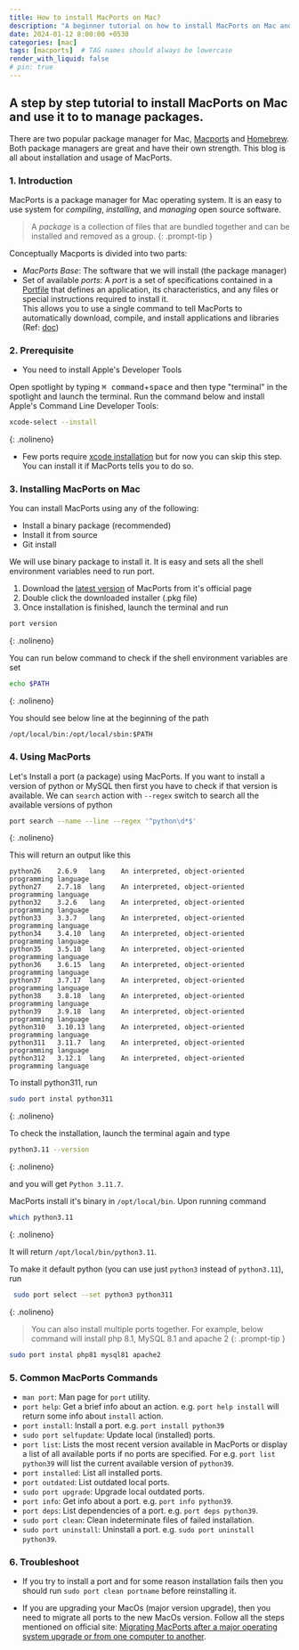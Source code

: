 ```yaml
---
title: How to install MacPorts on Mac? 
description: "A beginner tutorial on how to install MacPorts on Mac and its usage as a package manager."
date: 2024-01-12 8:00:00 +0530
categories: [mac]
tags: [macports]  # TAG names should always be lowercase
render_with_liquid: false
# pin: true
---
```


## A step by step tutorial to install MacPorts on Mac and use it to to manage packages.

There are two popular package manager for Mac, [Macports](https://www.macports.org/) and [Homebrew](https://brew.sh/). Both package managers are great and have their own strength. This blog is all about installation and usage of MacPorts. 

### 1. Introduction

MacPorts is a package manager for Mac operating system. It is an easy to use system for *compiling*, *installing*, and *managing* open source software.  

> A *package* is a collection of files that are bundled together and can be installed and removed as a group.
{: .prompt-tip }
<!-- A package manager lets you load packages into memory. A package is a set of routines and data types that is stored as a resource of type 'PACK'. -->

Conceptually Macports is divided into two parts:
+ *MacPorts Base*: The software that we will install (the package manager)
+ Set of available *ports*: A *port* is a set of specifications contained in a [Portfile](https://guide.macports.org/#development.introduction) that defines an application, its characteristics, and any files or special instructions required to install it.   
This allows you to use a single command to tell MacPorts to automatically download, compile, and install applications and libraries
(Ref: [doc](https://guide.macports.org/#using))

### 2. Prerequisite

+ You need to install Apple's Developer Tools

Open spotlight by typing <kbd>⌘ command</kbd>+<kbd>space</kbd> and then type "terminal" in the spotlight and launch the terminal. Run the command below and install Apple's Command Line Developer Tools: 

```bash
xcode-select --install
```
{: .nolineno}

+ Few ports require [xcode installation](https://developer.apple.com/xcode/) but for now you can skip this step. You can install it if MacPorts tells you to do so.

### 3. Installing MacPorts on Mac

You can install MacPorts using any of the following:
+ Install a binary package (recommended)
+ Install it from source
+ Git install

We will use binary package to install it. It is easy and sets all the shell environment variables need to run port. 

1. Download the [latest version](https://www.macports.org/install.php) of MacPorts from it's official page  
2. Double click the downloaded installer (.pkg file) 
3. Once installation is finished, launch the terminal and run

```bash
port version
```
{: .nolineno}  

You can run below command to check if the shell environment variables are set  

```bash
echo $PATH
```
{: .nolineno}  

You should see below line at the beginning of the path 

```
/opt/local/bin:/opt/local/sbin:$PATH
```

### 4. Using MacPorts

Let's Install a port (a package) using MacPorts. If you want to install a version of python or MySQL then first you have to check if that version is available. We can `search` action with `--regex` switch to search all the available versions of python

```bash
port search --name --line --regex '^python\d*$'
```
{: .nolineno} 

This will return an output like this 

```
python26	2.6.9	lang	An interpreted, object-oriented programming language
python27	2.7.18	lang	An interpreted, object-oriented programming language
python32	3.2.6	lang	An interpreted, object-oriented programming language
python33	3.3.7	lang	An interpreted, object-oriented programming language
python34	3.4.10	lang	An interpreted, object-oriented programming language
python35	3.5.10	lang	An interpreted, object-oriented programming language
python36	3.6.15	lang	An interpreted, object-oriented programming language
python37	3.7.17	lang	An interpreted, object-oriented programming language
python38	3.8.18	lang	An interpreted, object-oriented programming language
python39	3.9.18	lang	An interpreted, object-oriented programming language
python310	3.10.13	lang	An interpreted, object-oriented programming language
python311	3.11.7	lang	An interpreted, object-oriented programming language
python312	3.12.1	lang	An interpreted, object-oriented programming language
```

To install python311, run 

```bash
sudo port instal python311
```
{: .nolineno}

To check the installation, launch the terminal again and type  

```bash
python3.11 --version
```
{: .nolineno}

and you will get `Python 3.11.7`.

MacPorts install it's binary in `/opt/local/bin`. Upon running command  

```bash
which python3.11
```
{: .nolineno}

It will return `/opt/local/bin/python3.11`.

To make it default python (you can use just `python3` instead of `python3.11`), run

```bash
 sudo port select --set python3 python311
```
{: .nolineno}

> You can also install multiple ports together. For example, below command will install php 8.1, MySQL 8.1 and apache 2
{: .prompt-tip }
```bash
sudo port instal php81 mysql81 apache2
```

### 5. Common MacPorts Commands

<!-- | Commands | Info |  
| -------- | ---- |  
| `man port` | Man page for `port` utility. |
| `port help` | Get a brief info about an action. e.g. `port help install` will return some info about `install` action. |
| `sudo port selfupdate` | Update local (installed) ports. |
| `port list` | Lists the most recent version available in MacPorts or display a list of all available ports if no ports are specified. For e.g. `port list python39` will list the current available version of `python39` | -->

+ `man port`: Man page for `port` utility.
+ `port help`: Get a brief info about an action. e.g. `port help install` will return some info about `install` action.
+ `port install`: Install a port. e.g. `port install python39`
+ `sudo port selfupdate`: Update local (installed) ports.
+ `port list`: Lists the most recent version available in MacPorts or display a list of all available ports if no ports are specified. For e.g. `port list python39` will list the current available version of `python39`.
+ `port installed`: List all installed ports.
+ `port outdated`: List outdated local ports.
+ `sudo port upgrade`: Upgrade local outdated ports.
+ `port info`: Get info about a port. e.g. `port info python39`.
+ `port deps`: List dependencies of a port. e.g. `port deps python39`.
+ `sudo port clean`: Clean indeterminate files of failed installation.
+ `sudo port uninstall`: Uninstall a port. e.g. `sudo port uninstall python39`.


### 6. Troubleshoot

+ If you try to install a port and for some reason installation fails then you should run `sudo port clean portname` before reinstalling it.

+ If you are upgrading your MacOs (major version upgrade), then you need to migrate all ports to the new MacOs version. Follow all the steps mentioned on official site: [Migrating MacPorts after a major operating system upgrade or from one computer to another](https://trac.macports.org/wiki/Migration).
